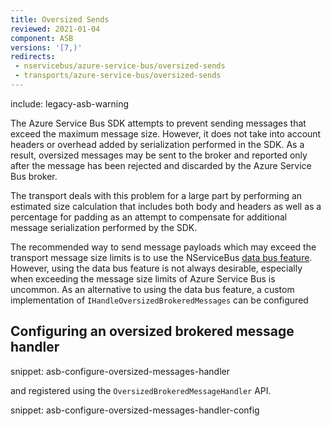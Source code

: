 ```yaml
---
title: Oversized Sends
reviewed: 2021-01-04
component: ASB
versions: '[7,)'
redirects:
 - nservicebus/azure-service-bus/oversized-sends
 - transports/azure-service-bus/oversized-sends
---
```


include: legacy-asb-warning

The Azure Service Bus SDK attempts to prevent sending messages that exceed the maximum message size. However, it does not take into account headers or overhead added by serialization performed in the SDK. As a result, oversized messages may be sent to the broker and reported only after the message has been rejected and discarded by the Azure Service Bus broker.

The transport deals with this problem for a large part by performing an estimated size calculation that includes both body and headers as well as a percentage for padding as an attempt to compensate for additional message serialization performed by the SDK.

The recommended way to send message payloads which may exceed the transport message size limits is to use the NServiceBus [data bus feature](/nservicebus/messaging/databus/). However, using the data bus feature is not always desirable, especially when exceeding the message size limits of Azure Service Bus is uncommon. As an alternative to using the data bus feature, a custom implementation of `IHandleOversizedBrokeredMessages` can be configured

## Configuring an oversized brokered message handler

snippet: asb-configure-oversized-messages-handler

and registered using the `OversizedBrokeredMessageHandler` API.

snippet: asb-configure-oversized-messages-handler-config